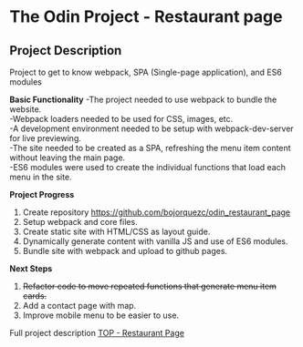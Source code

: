 # The Odin Project - Restaurant page

## Project Description
Project to get to know webpack, SPA (Single-page application), and ES6 modules<br>

**Basic Functionality**
-The project needed to use webpack to bundle the website.<br>
-Webpack loaders needed to be used for CSS, images, etc.<br>
-A development environment needed to be setup with webpack-dev-server for live previewing.<br>
-The site needed to be created as a SPA, refreshing the menu item content without leaving the main page.<br>
-ES6 modules were used to create the individual functions that load each menu in the site.

**Project Progress**
1. Create repository https://github.com/bojorquezc/odin_restaurant_page
1. Setup webpack and core files.
1. Create static site with HTML/CSS as layout guide.
1. Dynamically generate content with vanilla JS and use of ES6 modules.
1. Bundle site with webpack and upload to github pages.

**Next Steps**
1. ~~Refactor code to move repeated functions that generate menu item cards.~~
1. Add a contact page with map.
1. Improve mobile menu to be easier to use.

Full project description
[TOP - Restaurant Page](https://www.theodinproject.com/lessons/node-path-javascript-restaurant-page "TOP - Restaurant Page Project")
